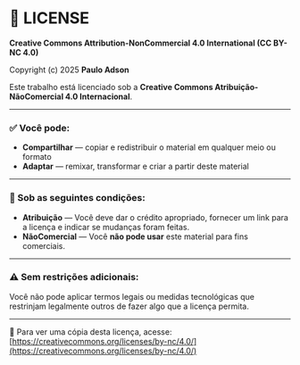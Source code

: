 # 📄 LICENSE

**Creative Commons Attribution-NonCommercial 4.0 International (CC BY-NC 4.0)**

Copyright (c) 2025 **Paulo Adson**

Este trabalho está licenciado sob a **Creative Commons Atribuição-NãoComercial 4.0 Internacional**.

---

### ✅ Você pode:

- **Compartilhar** — copiar e redistribuir o material em qualquer meio ou formato
- **Adaptar** — remixar, transformar e criar a partir deste material

---

### 📌 Sob as seguintes condições:

- **Atribuição** — Você deve dar o crédito apropriado, fornecer um link para a licença e indicar se mudanças foram feitas.
- **NãoComercial** — Você **não pode usar** este material para fins comerciais.

---

### ⚠️ Sem restrições adicionais:

Você não pode aplicar termos legais ou medidas tecnológicas que restrinjam legalmente outros de fazer algo que a licença permita.

---

🔗 Para ver uma cópia desta licença, acesse:  
[https://creativecommons.org/licenses/by-nc/4.0/](https://creativecommons.org/licenses/by-nc/4.0/)
